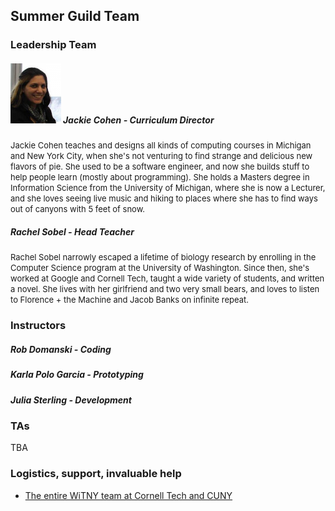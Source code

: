 ## Summer Guild Team

### Leadership Team

##### <img width='16%' height='16%' src="/imgs/mepic_crop2_headshot.png"> Jackie Cohen - *Curriculum Director*
<div class="bio"> <font size="2">Jackie Cohen teaches and designs all kinds of computing courses in Michigan and New York City, when she's not venturing to find strange and delicious new flavors of pie. She used to be a software engineer, and now she builds stuff to help people learn (mostly about programming). She holds a Masters degree in Information Science from the University of Michigan, where she is now a Lecturer, and she loves seeing live music and hiking to places where she has to find ways out of canyons with 5 feet of snow.</font> </div>

##### Rachel Sobel - *Head Teacher*
<font size="2">Rachel Sobel narrowly escaped a lifetime of biology research by enrolling in the Computer Science program at the University of Washington. Since then, she's worked at Google and Cornell Tech, taught a wide variety of students, and written a novel. She lives with her girlfriend and two very small bears, and loves to listen to Florence + the Machine and Jacob Banks on infinite repeat.</font>

### Instructors

##### Rob Domanski - *Coding*

##### Karla Polo Garcia - *Prototyping*

##### Julia Sterling - *Development*


### TAs

TBA

### Logistics, support, invaluable help

* [The entire WiTNY team at Cornell Tech and CUNY](https://tech.cornell.edu/impact/witny)
